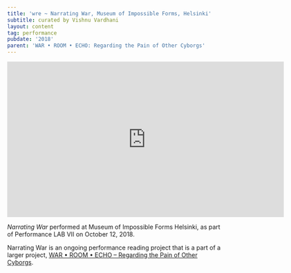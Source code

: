 ```yaml
---
title: 'wre ~ Narrating War, Museum of Impossible Forms, Helsinki'
subtitle: curated by Vishnu Vardhani
layout: content
tag: performance
pubdate: '2018'
parent: 'WAR • ROOM • ECHO: Regarding the Pain of Other Cyborgs'
---
```

<iframe src="https://player.vimeo.com/video/297712769" width="640" height="360" frameborder="0" webkitallowfullscreen mozallowfullscreen allowfullscreen></iframe>

_Narrating War_ performed at Museum of Impossible Forms Helsinki, as part of Performance LAB VII on October 12, 2018.

Narrating War is an ongoing performance reading project that is a part of a larger project, [WAR • ROOM • ECHO – Regarding the Pain of Other Cyborgs](https://aliakbarmehta.com/projects/war-room-echo.html).
